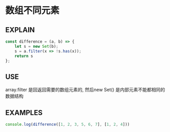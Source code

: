 # 数组不同元素

## EXPLAIN 
```javascript
const difference = (a, b) => {
    let s = new Set(b);
    s = a.filter(x => !s.has(x));
    return s
};
```

## USE
array.filter 是回返回需要的数组元素的,
然后new  Set() 是内部元素不能都相同的数据结构
## EXAMPLES 
```javascript
console.log(difference([1, 2, 3, 5, 6, 7], [1, 2, 4]))
```
